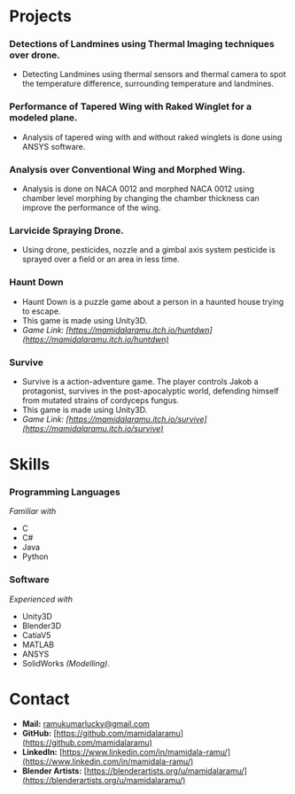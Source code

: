 # Projects

### Detections of Landmines using Thermal Imaging techniques over drone.

- Detecting Landmines using thermal sensors and thermal camera to spot the temperature difference, surrounding temperature and landmines.

### Performance of Tapered Wing with Raked Winglet for a modeled plane.

- Analysis of tapered wing with and without raked winglets is done using ANSYS software.

### Analysis over Conventional Wing and Morphed Wing.

- Analysis is done on NACA 0012 and morphed NACA 0012 using chamber level morphing by changing the chamber thickness can improve the performance of the wing.

### Larvicide Spraying Drone.

- Using drone, pesticides, nozzle and a gimbal axis system pesticide is sprayed over a field or an area in less time.

### Haunt Down

- Haunt Down is a puzzle game about a person in a haunted house trying to escape.
- This game is made using Unity3D.
- *Game Link: [https://mamidalaramu.itch.io/huntdwn](https://mamidalaramu.itch.io/huntdwn)*

### Survive

- Survive is a action-adventure game. The player controls Jakob a protagonist, survives in the post-apocalyptic world, defending himself from mutated strains of cordyceps fungus.
- This game is made using Unity3D.
- *Game Link: [https://mamidalaramu.itch.io/survive](https://mamidalaramu.itch.io/survive)*

# Skills

### Programming Languages

*Familiar with*
- C
- C#
- Java
- Python

### Software

*Experienced with*
- Unity3D
- Blender3D
- CatiaV5
- MATLAB
- ANSYS
- SolidWorks *(Modelling)*.

# Contact

- **Mail:** [ramukumarlucky@gmail.com](mailto:ramukumarlucky@gmail.com)
- **GitHub:** [https://github.com/mamidalaramu](https://github.com/mamidalaramu)
- **LinkedIn:** [https://www.linkedin.com/in/mamidala-ramu/](https://www.linkedin.com/in/mamidala-ramu/)
- **Blender Artists:** [https://blenderartists.org/u/mamidalaramu/](https://blenderartists.org/u/mamidalaramu/)
